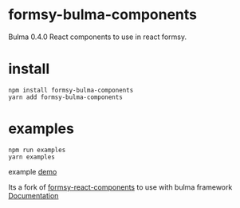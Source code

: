 # formsy-bulma-components
 Bulma 0.4.0 React components to use in react formsy.

# install
 ```
 npm install formsy-bulma-components
 yarn add formsy-bulma-components
 
 ```
 
# examples
 ```
 npm run examples
 yarn examples
 ```
 
example [demo](https://kishorevarma.github.io/formsy-bulma-components/playground/)

 Its a fork of [formsy-react-components](https://github.com/twisty/formsy-react-components) to use with bulma framework
 [Documentation](https://github.com/twisty/formsy-react-components)
